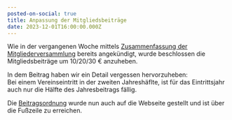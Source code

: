 ```yaml
---
posted-on-social: true
title: Anpassung der Mitgliedsbeiträge
date: 2023-12-01T16:00:00.000Z
---
```


Wie in der vergangenen Woche mittels [Zusammenfassung der Mitgliederversammlung](zusammenfassung-der-mitgliederversammlung2023) bereits angekündigt, wurde beschlossen die Mitgliedsbeiträge um 10/20/30 € anzuheben.

In dem Beitrag haben wir ein Detail vergessen hervorzuheben:\
Bei einem Vereinseintritt in der zweiten Jahreshäflte, ist für das Eintrittsjahr auch nur die Hälfte des Jahresbeitrags fällig.

Die [Beitragsordnung](/beitragsordnung/) wurde nun auch auf die Webseite gestellt und ist über die Fußzeile zu erreichen.
